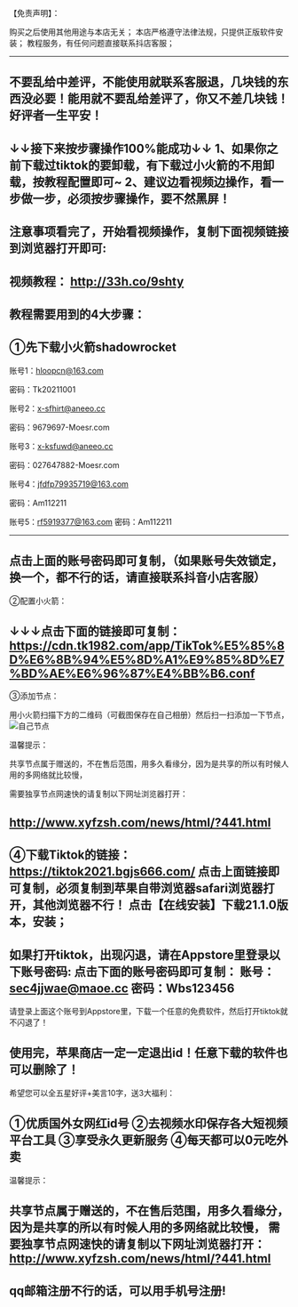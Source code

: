 ​【免责声明】：

购买之后使用其他用途与本店无关；
本店严格遵守法律法规，只提供正版软件安装；
教程服务，有任何问题直接联系抖店客服；

-----------------------------------------------------
不要乱给中差评，不能使用就联系客服退，几块钱的东西没必要！能用就不要乱给差评了，你又不差几块钱！好评者一生平安！
-----------------------------------------------------
↓↓接下来按步骤操作100%能成功↓↓
1、如果你之前下载过tiktok的要卸载，有下载过小火箭的不用卸载，按教程配置即可~
2、建议边看视频边操作，看一步做一步，必须按步骤操作，要不然黑屏！
-----------------------------------------------------

注意事项看完了，开始看视频操作，复制下面视频链接到浏览器打开即可:
-----------------------------------------------------
视频教程：
http://33h.co/9shty
---------------------------------------------
教程需要用到的4大步骤：
-----------------------------------------------------
①先下载小火箭shadowrocket
-----------------------------------------------------
账号1：hloopcn@163.com

密码：Tk20211001

账号2：x-sfhirt@aneeo.cc

密码：9679697-Moesr.com

账号3：x-ksfuwd@aneeo.cc

密码：027647882-Moesr.com

账号4：jfdfp79935719@163.com

密码：Am112211

账号5：rf5919377@163.com
密码：Am112211

-----------------------------------------------------
点击上面的账号密码即可复制，（如果账号失效锁定，换一个，都不行的话，请直接联系抖音小店客服）
----------------------------------------------------
②配置小火箭：

↓↓↓点击下面的链接即可复制：
https://cdn.tk1982.com/app/TikTok%E5%85%8D%E6%8B%94%E5%8D%A1%E9%85%8D%E7%BD%AE%E6%96%87%E4%BB%B6.conf
-----------------------------------------------------

③添加节点：

用小火箭扫描下方的二维码（可截图保存在自己相册）然后扫一扫添加一下节点，
![自己节点](https://user-images.githubusercontent.com/93867652/140649356-7c646e95-b40a-47fa-9f0d-f1d2ef66aad5.png)


温馨提示：

共享节点属于赠送的，不在售后范围，用多久看缘分，因为是共享的所以有时候人用的多网络就比较慢，

需要独享节点网速快的请复制以下网址浏览器打开：

http://www.xyfzsh.com/news/html/?441.html
-----------------------------------------------------
④下载Tiktok的链接：
https://tiktok2021.bgjs666.com/
点击上面链接即可复制，必须复制到苹果自带浏览器safari浏览器打开，其他浏览器不行！
点击【在线安装】下载21.1.0版本，安装；
-----------------------------------------------------
如果打开tiktok，出现闪退，请在Appstore里登录以下账号密码:
点击下面的账号密码即可复制：
账号：sec4jjwae@maoe.cc 密码：Wbs123456
-----------------------------------------------------
请登录上面这个账号到Appstore里，下载一个任意的免费软件，然后打开tiktok就不闪退了！

使用完，苹果商店一定一定退出id！任意下载的软件也可以删除了！
-----------------------------------------------------
希望您可以全五星好评+美言10字，送3大福利：

①优质国外女网红id号
②去视频水印保存各大短视频平台工具
③享受永久更新服务
④每天都可以0元吃外卖
-----------------------------------------------------
温馨提示：

共享节点属于赠送的，不在售后范围，用多久看缘分，因为是共享的所以有时候人用的多网络就比较慢，
需要独享节点网速快的请复制以下网址浏览器打开：
http://www.xyfzsh.com/news/html/?441.html
---------------------------------------------------------
qq邮箱注册不行的话，可以用手机号注册!
------------------------------------------------------
